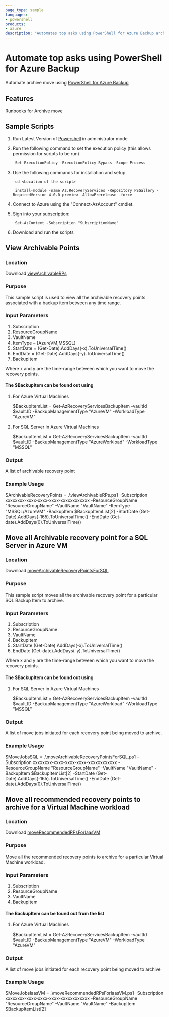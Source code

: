```yaml
---
page_type: sample
languages:
- powershell
products:
- azure
description: "Automates top asks using PowerShell for Azure Backup archive feature"
---
```


# Automate top asks using PowerShell for Azure Backup

Automate archive move using [PowerShell for Azure Backup](https://docs.microsoft.com/en-us/azure/backup/archive-tier-support#get-started-with-powershell)

## Features
Runbooks for Archive move

## Sample Scripts 

1. Run Latest Version of [Powershell](https://github.com/PowerShell/PowerShell/releases/download/v7.1.3/PowerShell-7.1.3-win-x64.msi) in administrator mode 

2. Run the following command to set the execution policy (this allows permission for scripts to be run)

        Set-ExecutionPolicy -ExecutionPolicy Bypass -Scope Process 

3. Use the following commands for installation and setup

        cd <Location of the script> 

        install-module -name Az.RecoveryServices -Repository PSGallery -RequiredVersion 4.0.0-preview -AllowPrerelease -force

4. Connect to Azure using the "Connect-AzAccount" cmdlet.

5. Sign into your subscription:

 	    Set-AzContext -Subscription "SubscriptionName"
        
6. Download and run the scripts
 
 
## View Archivable Points 

### Location

Download [viewArchivableRPs](https://github.com/hiaga/Az.RecoveryServices/blob/master/ArchiveFeatureSupport/viewArchivableRPs.ps1)

### Purpose 

This sample script is used to view all the archivable recovery points associated with a backup item between any time range. 

### Input Parameters  

1. Subscription 
2. ResourceGroupName 
3. VaultName 
4. ItemType – {AzureVM,MSSQL) 
5. StartDate = (Get-Date).AddDays(-x).ToUniversalTime()  
6. EndDate = (Get-Date).AddDays(-y).ToUniversalTime() 
7. BackupItem  

Where x and y are the time-range between which you want to move the recovery points. 

#### The $BackupItem can be found out using 
1. For Azure Virtual Machines 

    $BackupItemList = Get-AzRecoveryServicesBackupItem -vaultId $vault.ID -BackupManagementType "AzureVM" -WorkloadType "AzureVM" 

2. For SQL Server in Azure Virtual Machines 

    $BackupItemList = Get-AzRecoveryServicesBackupItem -vaultId $vault.ID -BackupManagementType "AzureWorkload" -WorkloadType "MSSQL" 

### Output 

A list of archivable recovery point 
 

### Example Usage 

$ArchivableRecoveryPoints = .\viewArchivableRPs.ps1 -Subscription xxxxxxxx-xxxx-xxxx-xxxx-xxxxxxxxxxxx -ResourceGroupName "ResourceGroupName" -VaultName "VaultName" -ItemType "MSSQL/AzureVM" -BackupItem $BackupItemList[2] -StartDate (Get-Date).AddDays(-165).ToUniversalTime() -EndDate (Get-date).AddDays(0).ToUniversalTime() 


## Move all Archivable recovery point for a SQL Server in Azure VM 

### Location 
Download [moveArchivableRecoveryPointsForSQL](https://github.com/hiaga/Az.RecoveryServices/blob/master/ArchiveFeatureSupport/moveArchivableRecoveryPointsForSQL.ps1)

### Purpose

This sample script moves all the archivable recovery point for a particular SQL Backup Item to archive. 
 

### Input Parameters 

1. Subscription 
2. ResourceGroupName 
3. VaultName 
4. BackupItem
5. StartDate (Get-Date).AddDays(-x).ToUniversalTime() 
6. EndDate (Get-date).AddDays(-y).ToUniversalTime() 

Where x and y are the time-range between which you want to move the recovery points. 

#### The $BackupItem can be found out using 

1. For SQL Server in Azure Virtual Machines 

    $BackupItemList = Get-AzRecoveryServicesBackupItem -vaultId $vault.ID -BackupManagementType "AzureWorkload" -WorkloadType "MSSQL" 

 
### Output 

A list of move jobs initiated for each recovery point being moved to archive. 
 

### Example Usage 

$MoveJobsSQL = .\moveArchivableRecoveryPointsForSQL.ps1 -Subscription xxxxxxxx-xxxx-xxxx-xxxx-xxxxxxxxxxxx -ResourceGroupName "ResourceGroupName" -VaultName "VaultName" -BackupItem $BackupItemList[2] -StartDate (Get-Date).AddDays(-165).ToUniversalTime() -EndDate (Get-date).AddDays(0).ToUniversalTime() 

 

## Move all recommended recovery points to archive for a Virtual Machine workload 

### Location 

Download [moveRecommendedRPsForIaasVM](https://github.com/hiaga/Az.RecoveryServices/blob/master/ArchiveFeatureSupport/moveRecommendedRPsForIaasVM.ps1)


### Purpose

Move all the recommended recovery points to archive for a particular Virtual Machine workload. 

### Input Parameters 

1. Subscription 
2. ResourceGroupName 
3. VaultName 
4. BackupItem

 
#### The BackupItem can be found out from the list 

1. For Azure Virtual Machines 

    $BackupItemList = Get-AzRecoveryServicesBackupItem -vaultId $vault.ID -BackupManagementType "AzureVM" -WorkloadType "AzureVM" 

### Output 

A list of move jobs initiated for each recovery point being moved to archive 

### Example Usage 

$MoveJobsIaasVM = .\moveRecommendedRPsForIaasVM.ps1 -Subscription xxxxxxxx-xxxx-xxxx-xxxx-xxxxxxxxxxxx -ResourceGroupName "ResourceGroupName" -VaultName "VaultName" -BackupItem $BackupItemList[2] 

